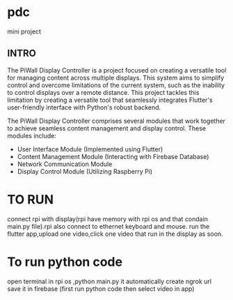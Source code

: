 # pdc

mini project

## INTRO

The PiWall Display Controller is a project focused on creating a versatile tool for managing content across multiple displays. 
This system aims to simplify control and overcome limitations of the current system, such as the inability to control displays over a remote distance. 
This project tackles this limitation by creating a versatile tool that seamlessly integrates Flutter's user-friendly interface with Python's robust backend.  

The PiWall Display Controller comprises several modules that work together to achieve seamless content management and display control. These modules include:

- User Interface Module (Implemented using Flutter)
- Content Management Module (Interacting with   Firebase Database)
- Network Communication Module
- Display Control Module (Utilizing Raspberry Pi)

# TO RUN

connect rpi with display(rpi have memory with rpi os and that condain main.py file).rpi also connect to ethernet keyboard and mouse.
run the flutter app,upload one video,click one video that run in the display as soon.

# To run python code

open terminal in rpi os ,python main.py
it automatically create ngrok url save it in firebase
(first run python code then select video in app)


